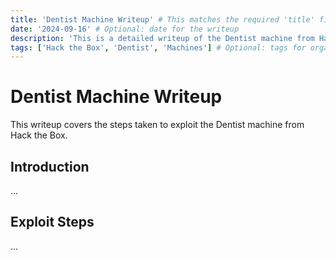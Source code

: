 ```yaml
---
title: 'Dentist Machine Writeup' # This matches the required 'title' field in the schema
date: '2024-09-16' # Optional: date for the writeup
description: 'This is a detailed writeup of the Dentist machine from Hack the Box.' # Optional: description for the writeup
tags: ['Hack the Box', 'Dentist', 'Machines'] # Optional: tags for organizing your writeup
---
```


# Dentist Machine Writeup

This writeup covers the steps taken to exploit the Dentist machine from Hack the Box.

## Introduction

...

## Exploit Steps

...
